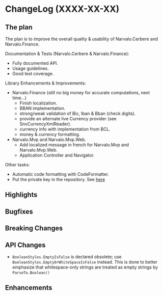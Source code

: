 ChangeLog (XXXX-XX-XX)
======================

## The plan
The plan is to improve the overall quality & usability of Narvalo.Cerbere
and Narvalo.Finance.

Documentation & Tests (Narvalo.Cerbere & Narvalo.Finance):
- Fully documented API.
- Usage guidelines.
- Good test coverage.

Library Enhancements & Improvements:
- Narvalo.Finance (still no big money for accurate computations, next time...)
  * Finish localization.
  * BBAN implementation.
  * strong/weak validation of Bic, Iban & Bban (check digits).
  * provide an alternate live Currency provider (see SnvCurrencyXmlReader).
  * currency info with implementation from BCL.
  * money & currency formatting.
- Narvalo.Mvp and Narvalo.Mvp.Web.
  * Add localized message in french for Narvalo.Mvp and Narvalo.Mvp.Web.
  * Application Controller and Navigator.

Other tasks:
- Automatic code formatting with CodeFormatter.
- Put the private key in the repository.
  See [here](https://msdn.microsoft.com/en-us/library/wd40t7ad(v=vs.110).aspx)

## Highlights

## Bugfixes

## Breaking Changes

## API Changes
- `BooleanStyles.EmptyIsFalse` is declared obsolete;
  use `BooleanStyles.EmptyOrWhiteSpaceIsFalse` instead. This is done to better
  emphasize that whitespace-only strings are treated as empty strings by
  `ParseTo.Boolean()`

## Enhancements